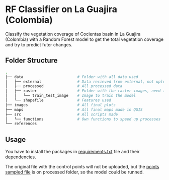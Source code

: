 # RF Classifier on La Guajira (Colombia)

Classify the vegetation coverage of Cocientas basin in La Guajira (Colombia) with a Random Forest model to get the total vegetation coverage and try to predict futer changes.

## Folder Structure
```bash
.
├── data                        # Folder with all data used
│   ├── external                # Data recieved from external, not uploaded
│   ├── processed               # All processed data
│   ├── raster                  # Folder with the raster images, need to be created
│   │   └── train_test_image    # Image to train the model
│   └── shapefile               # Features used               
├── images                      # All final plots
├── maps                        # All final maps made in QGIS
├── src                         # All scripts made
│   └── functions               # Own functions to speed up processes
└── references                  
```

## Usage

You have to install the packages in [requirements.txt](https://github.com/srnarvaez/rf-vegetation/blob/4c51db7745b2c4bfcd44e4a6b0a2a8358e2e18a0/requirements.txt) file and their dependencies.

The original file with the control points will not be uploaded, but the [points sampled file](https://github.com/srnarvaez/rf-vegetation/blob/6b0621356d40287d0fed40cdbafe50a5be320637/data/processed/sample_points.geojson) is on processed folder, so the model could be runned.

